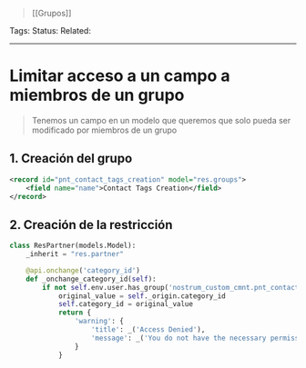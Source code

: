 > [[Grupos]]

Tags: 
Status: 
Related: 

___

# Limitar acceso a un campo a miembros de un grupo

> Tenemos un campo en un modelo que queremos que solo pueda ser modificado por miembros de un grupo

## 1. Creación del grupo

```xml
<record id="pnt_contact_tags_creation" model="res.groups">
	<field name="name">Contact Tags Creation</field>
</record>
```

## 2. Creación de la restricción

```python
class ResPartner(models.Model):
    _inherit = "res.partner"

    @api.onchange('category_id')
    def _onchange_category_id(self):
        if not self.env.user.has_group('nostrum_custom_cmnt.pnt_contact_tags_creation'):
            original_value = self._origin.category_id
            self.category_id = original_value
            return {
                'warning': {
                    'title': _('Access Denied'),
                    'message': _('You do not have the necessary permissions to modify this field.'),
                }
            }
```